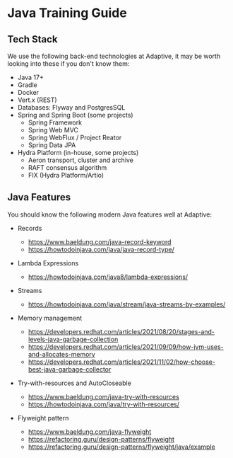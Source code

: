 # Java Training Guide

## Tech Stack

We use the following back-end technologies at Adaptive, it may be worth looking into these if you don't know them:

- Java 17+
- Gradle
- Docker
- Vert.x (REST)
- Databases: Flyway and PostgresSQL
- Spring and Spring Boot (some projects)
  - Spring Framework
  - Spring Web MVC
  - Spring WebFlux / Project Reator
  - Spring Data JPA
- Hydra Platform (in-house, some projects)
  - Aeron transport, cluster and archive
  - RAFT consensus algorithm
  - FIX (Hydra Platform/Artio)

## Java Features

You should know the following modern Java features well at Adaptive:

- Records

  - https://www.baeldung.com/java-record-keyword
  - https://howtodoinjava.com/java/java-record-type/

- Lambda Expressions

  - https://howtodoinjava.com/java8/lambda-expressions/

- Streams

  - https://howtodoinjava.com/java/stream/java-streams-by-examples/

- Memory management

  - https://developers.redhat.com/articles/2021/08/20/stages-and-levels-java-garbage-collection
  - https://developers.redhat.com/articles/2021/09/09/how-jvm-uses-and-allocates-memory
  - https://developers.redhat.com/articles/2021/11/02/how-choose-best-java-garbage-collector

- Try-with-resources and AutoCloseable

  - https://www.baeldung.com/java-try-with-resources
  - https://howtodoinjava.com/java/try-with-resources/

- Flyweight pattern

  - https://www.baeldung.com/java-flyweight
  - https://refactoring.guru/design-patterns/flyweight
  - https://refactoring.guru/design-patterns/flyweight/java/example
